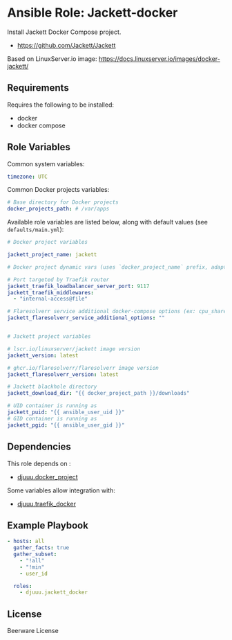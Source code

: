 Ansible Role: Jackett-docker
============================

Install Jackett Docker Compose project.

- https://github.com/Jackett/Jackett

Based on LinuxServer.io image: https://docs.linuxserver.io/images/docker-jackett/

Requirements
------------

Requires the following to be installed:
- docker
- docker compose

Role Variables
--------------

Common system variables:

```yaml
timezone: UTC
```

Common Docker projects variables:

```yaml
# Base directory for Docker projects
docker_projects_path: # /var/apps
```

Available role variables are listed below, along with default values (see `defaults/main.yml`):

```yaml
# Docker project variables

jackett_project_name: jackett

# Docker project dynamic vars (uses `docker_project_name` prefix, adapt if overridden)

# Port targeted by Traefik router
jackett_traefik_loadbalancer_server_port: 9117
jackett_traefik_middlewares:
  - "internal-access@file"

# Flaresolverr service additional docker-compose options (ex: cpu_shares, deploy, ...)
jackett_flaresolverr_service_additional_options: ""


# Jackett project variables

# lscr.io/linuxserver/jackett image version
jackett_version: latest

# ghcr.io/flaresolverr/flaresolverr image version
jackett_flaresolverr_version: latest

# Jackett blackhole directory
jackett_download_dir: "{{ docker_project_path }}/downloads"

# UID container is running as
jackett_puid: "{{ ansible_user_uid }}"
# GID container is running as
jackett_pgid: "{{ ansible_user_gid }}"
```

Dependencies
------------

This role depends on :
- [djuuu.docker_project](https://github.com/Djuuu/ansible-role-docker-project)

Some variables allow integration with:
- [djuuu.traefik_docker](https://github.com/Djuuu/ansible-role-traefik-docker)

Example Playbook
----------------

```yaml
- hosts: all
  gather_facts: true
  gather_subset:
    - "!all"
    - "!min"
    - user_id

  roles:
    - djuuu.jackett_docker
```

License
-------

Beerware License
